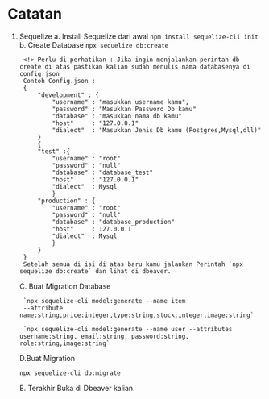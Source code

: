 # Catatan
1. Sequelize
    a. Install Sequelize dari awal 
        `npm install sequelize-cli init `
    b. Create Database 
        `npx sequelize db:create`

        <!> Perlu di perhatikan : Jika ingin menjalankan perintah db create di atas pastikan kalian sudah menulis nama databasenya di config.json 
        Contoh Config.json :
        {
            "development" : {
                "username" : "masukkan username kamu",
                "password" : "Masukkan Password Db kamu"
                "database" : "masukkan nama db kamu"
                "host"     : "127.0.0.1"
                "dialect"  : "Masukkan Jenis Db kamu (Postgres,Mysql,dll)"
            }
            {
            "test" :{
                "username" : "root"
                "password" : "null"
                "database" : "database_test"
                "host"     : "127.0.0.1"
                "dialect"  : Mysql
                }
            "production" : {
                "username" : "root"
                "password" : "null"
                "database" : "database_production"
                "host"     : 127.0.0.1
                "dialect"  : Mysql
                }
            }
        }
        Setelah semua di isi di atas baru kamu jalankan Perintah `npx sequelize db:create` dan lihat di dbeaver.
        
        

    C. Buat Migration Database
    
        `npx sequelize-cli model:generate --name item 
        --attribute name:string,price:integer,type:string,stock:integer,image:string`
        
        `npx sequelize-cli model:generate --name user --attributes username:string, email:string, password:string, role:string,image:string`
    
    D.Buat Migration
     
     `npx sequelize-cli db:migrate`
    
    E. Terakhir Buka di Dbeaver kalian.
     
